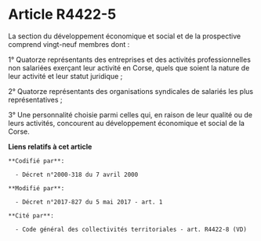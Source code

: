 # Article R4422-5

La section du développement économique et social et de la prospective comprend vingt-neuf membres dont :

1° Quatorze représentants des entreprises et des activités professionnelles non salariées exerçant leur activité en Corse,
quels que soient la nature de leur activité et leur statut juridique ;

2° Quatorze représentants des organisations syndicales de salariés les plus représentatives ;

3° Une personnalité choisie parmi celles qui, en raison de leur qualité ou de leurs activités, concourent au développement
économique et social de la Corse.

**Liens relatifs à cet article**

	**Codifié par**:

	  - Décret n°2000-318 du 7 avril 2000

	**Modifié par**:

	  - Décret n°2017-827 du 5 mai 2017 - art. 1

	**Cité par**:

	  - Code général des collectivités territoriales - art. R4422-8 (VD)
